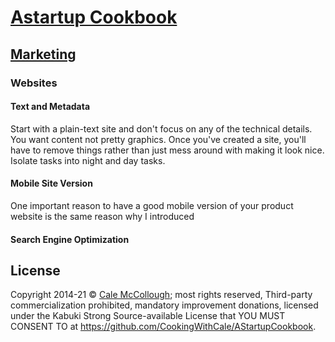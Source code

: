 # [Astartup Cookbook](../)

## [Marketing](./)

### Websites

#### Text and Metadata

Start with a plain-text site and don't focus on any of the technical details. You want content not pretty graphics. Once you've created a site, you'll have to remove things rather than just mess around with making it look nice. Isolate tasks into night and day tasks.

#### Mobile Site Version

One important reason to have a good mobile version of your product website is the same reason why I introduced 

#### Search Engine Optimization

## License

Copyright  2014-21 © [Cale McCollough](https://cookingwithcale.org); most rights reserved, Third-party commercialization prohibited, mandatory improvement donations, licensed under the Kabuki Strong Source-available License that YOU MUST CONSENT TO at <https://github.com/CookingWithCale/AStartupCookbook>.
